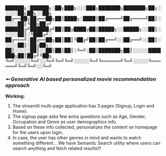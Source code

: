 ██████╗░██████╗░██╗███╗░░░███╗███████╗███████╗██╗░░░░░██╗██╗░░██╗
██╔══██╗██╔══██╗██║████╗░████║██╔════╝██╔════╝██║░░░░░██║╚██╗██╔╝
██████╔╝██████╔╝██║██╔████╔██║█████╗░░█████╗░░██║░░░░░██║░╚███╔╝░
██╔═══╝░██╔══██╗██║██║╚██╔╝██║██╔══╝░░██╔══╝░░██║░░░░░██║░██╔██╗░
██║░░░░░██║░░██║██║██║░╚═╝░██║███████╗██║░░░░░███████╗██║██╔╝╚██╗
╚═╝░░░░░╚═╝░░╚═╝╚═╝╚═╝░░░░░╚═╝╚══════╝╚═╝░░░░░╚══════╝╚═╝╚═╝░░╚═╝
### *➵ Generative AI based personalized movie recommendation approach*

**Working:**
1. The streamlit multi-page application has 3 pages (Signup, Login and Home).
2. The signup page asks few extra questions such as Age, Gender, Occupation and Genre as user demographics info.
3. Based on these info collected, personalizes the content on homepage for the users upon login.
4. In case, the user has other genres in mind and wants to watch something different... We have Semantic Search utility where users can search anything and fetch related results!!! 
